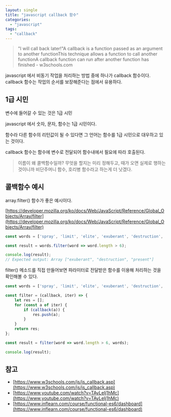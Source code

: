 ```yaml
---
layout: single
title: "javascript callback 함수"
categories:
  - "javascript"
tags:
  - "callback"
---
```


> "I will call back later!"A callback is a function passed as an argument to another functionThis technique allows a function to call another functionA callback function can run after another function has finished - w3schools.com

javascript 에서 비동기 작업을 처리하는 방법 중에 하나가 callback 함수이다.
callback 함수는 작업의 순서를 보장해준다는 점에서 유용하다.

## 1급 시민

변수에 들어갈 수 있는 것은 1급 시민

javascript 에서 숫자, 문자, 함수는 1급 시민이다.

함수라 다른 함수의 리턴값이 될 수 있다면 그 언어는 함수를 1급 시민으로 대우하고 있는 것이다.

callback 함수는 함수에 변수로 전달되어 함수내에서 필요에 따라 호출된다.

> 이름이 왜 콜백함수일까?
> 무엇을 할지는 미리 정해두고, 때가 오면 실제로 행하는 것이니까 비단주머니 함수, 호리병 함수라고 하는게 더 낫겠다.

## 콜백함수 예시

array.filter() 함수가 좋은 예시이다.

[https://developer.mozilla.org/ko/docs/Web/JavaScript/Reference/Global_Objects/Array/filter](https://developer.mozilla.org/ko/docs/Web/JavaScript/Reference/Global_Objects/Array/filter)

```javascript
const words = ['spray', 'limit', 'elite', 'exuberant', 'destruction', 'present'];

const result = words.filter(word => word.length > 6);

console.log(result);
// Expected output: Array ["exuberant", "destruction", "present"]
```

filter() 메소드를 직접 만들어보면 파라미터로 전달받은 함수를 이용해 처리하는 것을 확인해볼 수 있다.

```javascript
const words = ['spray', 'limit', 'elite', 'exuberant', 'destruction', 'present'];

const filter = (callback, iter) => {
    let res = [];
    for (const a of iter) {
        if (callback(a)) {
            res.push(a);
        }
    }
    return res;
};

const result = filter(word => word.length > 6, words);

console.log(result);
```

## 참고

- [https://www.w3schools.com/js/js_callback.asp](https://www.w3schools.com/js/js_callback.asp)
- [https://www.youtube.com/watch?v=TAyLeIj1hMc](https://www.youtube.com/watch?v=TAyLeIj1hMc)
- [https://www.inflearn.com/course/functional-es6/dashboard](https://www.inflearn.com/course/functional-es6/dashboard)
